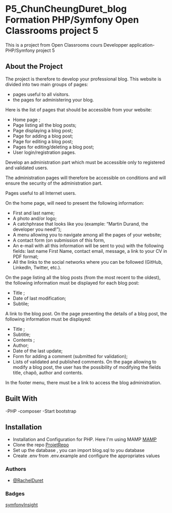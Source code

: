 # P5_ChunCheungDuret_blog Formation PHP/Symfony Open Classrooms project 5

This is a project from Open Classrooms cours Developper application-PHP/Symfony
project 5

## About the Project

The project is therefore to develop your professional blog. This website is
divided into two main groups of pages:

- pages useful to all visitors.
- the pages for administering your blog.

Here is the list of pages that should be accessible from your website:

- Home page ;
- Page listing all the blog posts;
- Page displaying a blog post;
- Page for adding a blog post;
- Page for editing a blog post;
- Pages for editing/deleting a blog post;
- User login/registration pages.

Develop an administration part which must be accessible only to registered and
validated users.

The administration pages will therefore be accessible on conditions and will
ensure the security of the administration part.

Pages useful to all Internet users.

On the home page, will need to present the following information:

- First and last name;
- A photo and/or logo;
- A catchphrase that looks like you (example: “Martin Durand, the developer you
  need!”);
- A menu allowing you to navigate among all the pages of your website;
- A contact form (on submission of this form,
- An e-mail with all this information will be sent to you) with the following
  fields: last name First Name, contact email, message, a link to your CV in PDF
  format;
- All the links to the social networks where you can be followed (GitHub,
  LinkedIn, Twitter, etc.).

On the page listing all the blog posts (from the most recent to the oldest), the
following information must be displayed for each blog post:

- Title ;
- Date of last modification;
- Subtile;

A link to the blog post. On the page presenting the details of a blog post, the
following information must be displayed:

- Title ;
- Subtitle;
- Contents ;
- Author;
- Date of the last update;
- Form for adding a comment (submitted for validation);
- Lists of validated and published comments. On the page allowing to modify a
  blog post, the user has the possibility of modifying the fields title, chapô,
  author and contents.

In the footer menu, there must be a link to access the blog administration.

## Built With

-PHP -composer -Start bootstrap

## Installation

- Installation and Configuration for PHP. Here I'm using MAMP
  [MAMP](https://www.mamp.info/en/downloads/)
- Clone the repo
  [ProjetRepo](https://github.com/rachel-duret/P5_ChunCheungDuret_blog.git)
- Set up the database , you can import blog.sql to you database
- Create .env from .env.example and configure the appropriates values

### Authors

- [@RachelDuret](https://github.com/rachel-duret)

### Badges

[symfonyInsight](https://insight.symfony.com/)
